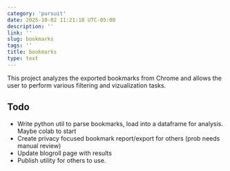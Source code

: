 ```yaml
---
category: 'pursuit'
date: 2025-10-02 11:21:18 UTC-05:00
description: ''
link: ''
slug: bookmarks
tags: ''
title: bookmarks
type: text
---
```

This project analyzes the exported bookmarks from Chrome and allows the user to perform various filtering and vizualization tasks.

## Todo
 - Write python util to parse bookmarks, load into a dataframe for analysis. Maybe colab to start
 - Create privacy focused bookmark report/export for others (prob needs manual review)
 - Update blogroll page with results
 - Publish utility for others to use.
